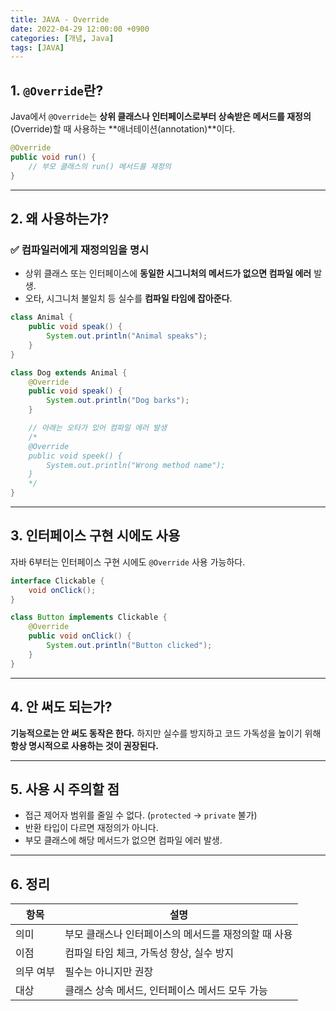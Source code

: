 ```yaml
---
title: JAVA - Override
date: 2022-04-29 12:00:00 +0900
categories: [개념, Java]
tags: [JAVA]
---
```


## 1. `@Override`란?

Java에서 `@Override`는 **상위 클래스나 인터페이스로부터 상속받은 메서드를 재정의**(Override)할 때 사용하는 \*\*애너테이션(annotation)\*\*이다.

```java
@Override
public void run() {
    // 부모 클래스의 run() 메서드를 재정의
}
```

---

## 2. 왜 사용하는가?

### ✅ 컴파일러에게 재정의임을 명시

* 상위 클래스 또는 인터페이스에 **동일한 시그니처의 메서드가 없으면 컴파일 에러** 발생.
* 오타, 시그니처 불일치 등 실수를 **컴파일 타임에 잡아준다**.

```java
class Animal {
    public void speak() {
        System.out.println("Animal speaks");
    }
}

class Dog extends Animal {
    @Override
    public void speak() {
        System.out.println("Dog barks");
    }

    // 아래는 오타가 있어 컴파일 에러 발생
    /*
    @Override
    public void speek() {
        System.out.println("Wrong method name");
    }
    */
}
```

---

## 3. 인터페이스 구현 시에도 사용

자바 6부터는 인터페이스 구현 시에도 `@Override` 사용 가능하다.

```java
interface Clickable {
    void onClick();
}

class Button implements Clickable {
    @Override
    public void onClick() {
        System.out.println("Button clicked");
    }
}
```

---

## 4. 안 써도 되는가?

**기능적으로는 안 써도 동작은 한다.**
하지만 실수를 방지하고 코드 가독성을 높이기 위해 **항상 명시적으로 사용하는 것이 권장된다.**

---

## 5. 사용 시 주의할 점

* 접근 제어자 범위를 줄일 수 없다. (`protected` → `private` 불가)
* 반환 타입이 다르면 재정의가 아니다.
* 부모 클래스에 해당 메서드가 없으면 컴파일 에러 발생.

---

## 6. 정리

| 항목    | 설명                            |
| ----- | ----------------------------- |
| 의미    | 부모 클래스나 인터페이스의 메서드를 재정의할 때 사용 |
| 이점    | 컴파일 타임 체크, 가독성 향상, 실수 방지      |
| 의무 여부 | 필수는 아니지만 권장                   |
| 대상    | 클래스 상속 메서드, 인터페이스 메서드 모두 가능   |

